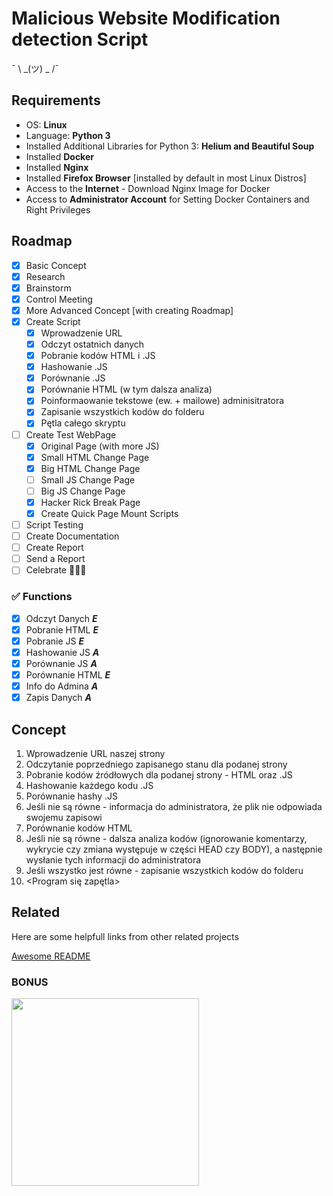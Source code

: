 # Malicious Website Modification detection Script

¯ \ _(ツ) _ /¯

## Requirements

 - OS: **Linux**
 - Language: **Python 3**
 - Installed Additional Libraries for Python 3: **Helium and Beautiful Soup**
 - Installed **Docker**
 - Installed **Nginx**
 - Installed **Firefox Browser** [installed by default in most Linux Distros]
 - Access to the **Internet** - Download Nginx Image for Docker
 - Access to **Administrator Account** for Setting Docker Containers and Right Privileges

## Roadmap

 - [x] Basic Concept
 - [x] Research
 - [x] Brainstorm
 - [x] Control Meeting
 - [x] More Advanced Concept [with creating Roadmap]
 - [x] Create Script
	 - [x] Wprowadzenie URL
	 - [x] Odczyt ostatnich danych
	 - [x] Pobranie kodów HTML i .JS
	 - [x] Hashowanie .JS
	 - [x] Porównanie .JS
	 - [x] Porównanie HTML (w tym dalsza analiza)
	 - [x] Poinformaowanie tekstowe (ew. + mailowe) adminisitratora
	 - [x] Zapisanie wszystkich kodów do folderu
	 - [x] Pętla całego skryptu
 - [ ] Create Test WebPage
	 - [x] Original Page (with more JS)
	 - [x] Small HTML Change Page
	 - [x] Big HTML Change Page
	 - [ ] Small JS Change Page
	 - [ ] Big JS Change Page
	 - [x] Hacker Rick Break Page
	 - [x] Create Quick Page Mount Scripts
 - [ ] Script Testing
 - [ ] Create Documentation
 - [ ] Create Report
 - [ ] Send a Report
 - [ ] Celebrate 🎉🎉🎉

### ✅ Functions

 - [x] Odczyt Danych		***E***
 - [x] Pobranie HTML		***E***
 - [x] Pobranie JS			***E***
 - [x] Hashowanie JS		***A***
 - [x] Porównanie JS		***A***
 - [x] Porównanie HTML		***E***
 - [x] Info do Admina		***A***
 - [x] Zapis Danych		***A***

## Concept

 1. Wprowadzenie URL naszej strony
 2. Odczytanie poprzedniego zapisanego stanu dla podanej strony
 3. Pobranie kodów źródłowych dla podanej strony  - HTML oraz .JS
 4. Hashowanie każdego kodu .JS
 5. Porównanie hashy .JS
 6. Jeśli nie są równe - informacja do administratora, że plik nie odpowiada swojemu zapisowi
 7. Porównanie kodów HTML
 8. Jeśli nie są równe - dalsza analiza kodów (ignorowanie komentarzy, wykrycie czy zmiana występuje w części HEAD czy BODY), a następnie wysłanie tych informacji do administratora
 9. Jeśli wszystko jest równe - zapisanie wszystkich kodów do folderu
 10. <Program się zapętla>

## Related

Here are some helpfull links from other related projects

[Awesome README](https://github.com/ernikus/sus-changes-on-webpage-script/blob/main/help%20links.txt)



### BONUS


<img src="https://c.tenor.com/x8v1oNUOmg4AAAAd/rickroll-roll.gif" height="300"/>
